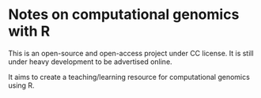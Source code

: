 # Notes on computational genomics with R
This is an open-source and open-access project under CC license. It is still under
heavy development to be advertised online. 

It aims to create a teaching/learning resource for computational genomics using R.
